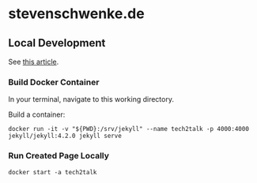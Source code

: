 # stevenschwenke.de

## Local Development

See [this article](https://martinpeck.com/jekyll/blog/containers/2019/02/02/build-and-deploy-jekyll-with-docker-part1/).

### Build Docker Container

In your terminal, navigate to this working directory.

Build a container:

```
docker run -it -v "${PWD}:/srv/jekyll" --name tech2talk -p 4000:4000 jekyll/jekyll:4.2.0 jekyll serve
```

### Run Created Page Locally

```
docker start -a tech2talk
```


